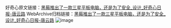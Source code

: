 好奇心原文链接：[黑莓推出了一款三星平板电脑，还是为了安全_设计_好奇心日报-唐云路](https://www.qdaily.com/articles/7423.html)
WebArchive归档链接：[黑莓推出了一款三星平板电脑，还是为了安全_设计_好奇心日报-唐云路](http://web.archive.org/web/20190623172316/https://www.qdaily.com/articles/7423.html)
![image](http://ww3.sinaimg.cn/large/007d5XDply1g3wjhwi362j30u02m14qp)